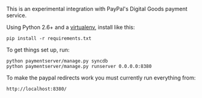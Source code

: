 This is an experimental integration with PayPal's Digital Goods payment
service.

Using Python 2.6+ and a [virtualenv](http://pypi.python.org/pypi/virtualenv),
install like this:

    pip install -r requirements.txt

To get things set up, run:

    python paymentserver/manage.py syncdb
    python paymentserver/manage.py runserver 0.0.0.0:8380

To make the paypal redirects work you must currently run everything from:

    http://localhost:8380/
